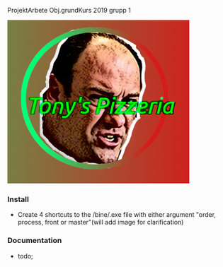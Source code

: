 ProjektArbete Obj.grundKurs 2019 grupp 1

![alt test](https://github.com/AdaptiveStep/PizzaPalatsetG1/blob/jkb/data/tony_icon.png)

### Install
  - Create 4 shortcuts to the /bine/.exe file with either argument "order, process, front or master"(will add image for clarification)
### Documentation
  - todo;
